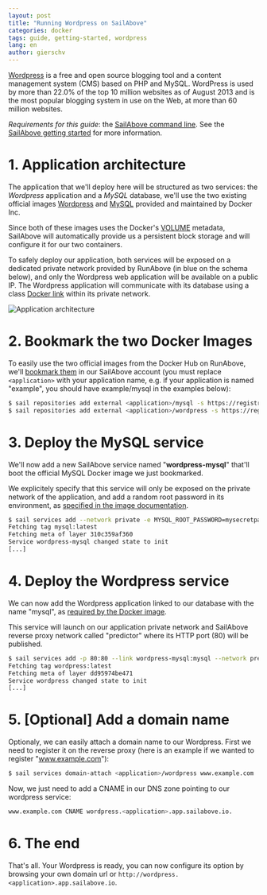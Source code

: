 ```yaml
---
layout: post
title: "Running Wordpress on SailAbove"
categories: docker
tags: guide, getting-started, wordpress
lang: en
author: gierschv
---
```


[Wordpress](http://wordpress.org) is a free and open source blogging tool and a
content management system (CMS) based on PHP and MySQL. WordPress is used by
more than 22.0% of the top 10 million websites as of August 2013 and is the most
popular blogging system in use on the Web, at more than 60 million websites.

*Requirements for this guide*: the
[SailAbove command line](https://pypi.python.org/pypi/sail/). See the
[SailAbove getting started](/kb/en/docker/getting-started-with-sailabove-docker.html)
for more information.

# 1. Application architecture

The application that we'll deploy here will be structured as two services: the
*Wordpress* application and a *MySQL* database, we'll use the two existing
official images [Wordpress](https://registry.hub.docker.com/_/wordpress/) and
[MySQL](https://registry.hub.docker.com/_/mysql/) provided and maintained by
Docker Inc.

Since both of these images uses the Docker's
[VOLUME](https://docs.docker.com/reference/builder/#volume) metadata, SailAbove
will automatically provide us a persistent block storage and will configure it
for our two containers.

To safely deploy our application, both services will be exposed on a dedicated
private network provided by RunAbove (in blue on the schema below), and only the
Wordpress web application will be available on a public IP. The Wordpress
application will communicate with its database using a class
[Docker link](https://docs.docker.com/userguide/dockerlinks/) within its private
network.

![Application architecture](/kb/images/2015-01-14-running-wordpress-on-sailabove/containers.png)

# 2. Bookmark the two Docker Images

To easily use the two official images from the Docker Hub on RunAbove, we'll
[bookmark them](/kb/en/docker/boot-a-sailabove-container-from-a-docker-image-hosted-on-the-docker-hub.html)
in our SailAbove account (you must replace ```<application>``` with your
application name, e.g. if your application is named "example", you should have
example/mysql in the examples below):

```bash
$ sail repositories add external <application>/mysql -s https://registry.hub.docker.com/_/mysql/
$ sail repositories add external <application>/wordpress -s https://registry.hub.docker.com/_/wordpress/
```

# 3. Deploy the MySQL service

We'll now add a new SailAbove service named "**wordpress-mysql**" that'll boot
the official MySQL Docker image we just bookmarked.

We explicitely specify that this service will only be exposed on the private
network of the application, and add a random root password in its environment,
as [specified in the image documentation](https://registry.hub.docker.com/_/mysql/).

```bash
$ sail services add --network private -e MYSQL_ROOT_PASSWORD=mysecretpassword <application>/mysql wordpress-mysql
Fetching tag mysql:latest
Fetching meta of layer 310c359af360
Service wordpress-mysql changed state to init
[...]
```

# 4. Deploy the Wordpress service

We can now add the Wordpress application linked to our database with the name
"mysql", as [required by the Docker image](https://registry.hub.docker.com/_/wordpress/).

This service will launch on our application private network and SailAbove
reverse proxy network called "predictor" where its HTTP port (80) will be
published.

```bash
$ sail services add -p 80:80 --link wordpress-mysql:mysql --network predictor --network private <application>/wordpress wordpress
Fetching tag wordpress:latest
Fetching meta of layer dd95974be471
Service wordpress changed state to init
[...]
```

# 5. [Optional] Add a domain name

Optionaly, we can easily attach a domain name to our Wordpress. First we need to
register it on the reverse proxy (here is an example if we wanted to register
"www.example.com"):

```bash
$ sail services domain-attach <application>/wordpress www.example.com
```

Now, we just need to add a CNAME in our DNS zone pointing to our wordpress
service:

```bash
www.example.com CNAME wordpress.<application>.app.sailabove.io.
```

# 6. The end

That's all. Your Wordpress is ready, you can now configure its option by
browsing your own domain url or
```http://wordpress.<application>.app.sailabove.io```.



